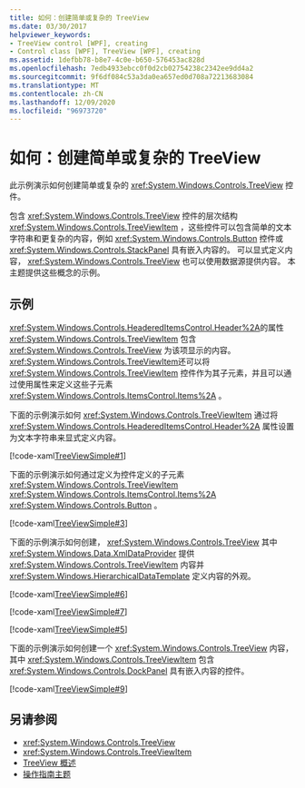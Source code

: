 ```yaml
---
title: 如何：创建简单或复杂的 TreeView
ms.date: 03/30/2017
helpviewer_keywords:
- TreeView control [WPF], creating
- Control class [WPF], TreeView [WPF], creating
ms.assetid: 1defbb78-b8e7-4c0e-b650-576453ac828d
ms.openlocfilehash: 7edb4933ebcc0f0d2cb02754238c2342ee9dd4a2
ms.sourcegitcommit: 9f6df084c53a3da0ea657ed0d708a72213683084
ms.translationtype: MT
ms.contentlocale: zh-CN
ms.lasthandoff: 12/09/2020
ms.locfileid: "96973720"
---
```

# <a name="how-to-create-simple-or-complex-treeviews"></a>如何：创建简单或复杂的 TreeView
此示例演示如何创建简单或复杂的 <xref:System.Windows.Controls.TreeView> 控件。  
  
 包含 <xref:System.Windows.Controls.TreeView> 控件的层次结构 <xref:System.Windows.Controls.TreeViewItem> ，这些控件可以包含简单的文本字符串和更复杂的内容，例如 <xref:System.Windows.Controls.Button> 控件或 <xref:System.Windows.Controls.StackPanel> 具有嵌入内容的。 可以显式定义内容， <xref:System.Windows.Controls.TreeView> 也可以使用数据源提供内容。 本主题提供这些概念的示例。  
  
## <a name="example"></a>示例  
 <xref:System.Windows.Controls.HeaderedItemsControl.Header%2A>的属性 <xref:System.Windows.Controls.TreeViewItem> 包含 <xref:System.Windows.Controls.TreeView> 为该项显示的内容。 <xref:System.Windows.Controls.TreeViewItem>还可以将 <xref:System.Windows.Controls.TreeViewItem> 控件作为其子元素，并且可以通过使用属性来定义这些子元素 <xref:System.Windows.Controls.ItemsControl.Items%2A> 。  
  
 下面的示例演示如何 <xref:System.Windows.Controls.TreeViewItem> 通过将 <xref:System.Windows.Controls.HeaderedItemsControl.Header%2A> 属性设置为文本字符串来显式定义内容。  
  
 [!code-xaml[TreeViewSimple#1](~/samples/snippets/csharp/VS_Snippets_Wpf/TreeViewSimple/CS/Window1.xaml#1)]  
  
 下面的示例演示如何通过定义为控件定义的子元素 <xref:System.Windows.Controls.TreeViewItem> <xref:System.Windows.Controls.ItemsControl.Items%2A> <xref:System.Windows.Controls.Button> 。  
  
 [!code-xaml[TreeViewSimple#3](~/samples/snippets/csharp/VS_Snippets_Wpf/TreeViewSimple/CS/Window1.xaml#3)]  
  
 下面的示例演示如何创建， <xref:System.Windows.Controls.TreeView> 其中 <xref:System.Windows.Data.XmlDataProvider> 提供 <xref:System.Windows.Controls.TreeViewItem> 内容并 <xref:System.Windows.HierarchicalDataTemplate> 定义内容的外观。  
  
 [!code-xaml[TreeViewSimple#6](~/samples/snippets/csharp/VS_Snippets_Wpf/TreeViewSimple/CS/Window1.xaml#6)]  
  
 [!code-xaml[TreeViewSimple#7](~/samples/snippets/csharp/VS_Snippets_Wpf/TreeViewSimple/CS/Window1.xaml#7)]  
  
 [!code-xaml[TreeViewSimple#5](~/samples/snippets/csharp/VS_Snippets_Wpf/TreeViewSimple/CS/Window1.xaml#5)]  
  
 下面的示例演示如何创建一个 <xref:System.Windows.Controls.TreeView> 内容，其中 <xref:System.Windows.Controls.TreeViewItem> 包含 <xref:System.Windows.Controls.DockPanel> 具有嵌入内容的控件。  
  
 [!code-xaml[TreeViewSimple#9](~/samples/snippets/csharp/VS_Snippets_Wpf/TreeViewSimple/CS/Window1.xaml#9)]  
  
## <a name="see-also"></a>另请参阅

- <xref:System.Windows.Controls.TreeView>
- <xref:System.Windows.Controls.TreeViewItem>
- [TreeView 概述](treeview-overview.md)
- [操作指南主题](treeview-how-to-topics.md)
